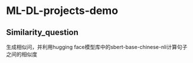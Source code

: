 # ML-DL-projects-demo

## Similarity_question
生成相似问，并利用hugging face模型库中的sbert-base-chinese-nli计算句子之间的相似度
